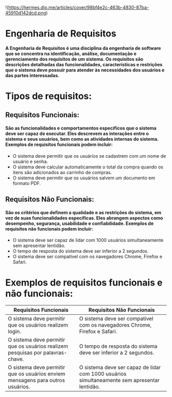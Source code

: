 !(https://hermes.dio.me/articles/cover/98bf4e2c-463b-4830-87ba-45910d142dcd.png)
# Engenharia de Requisitos
#### A Engenharia de Requisitos é uma disciplina da engenharia de software que se concentra na identificação, análise, documentação e gerenciamento dos requisitos de um sistema. Os requisitos são descrições detalhadas das funcionalidades, características e restrições que o sistema deve possuir para atender às necessidades dos usuários e das partes interessadas.
# Tipos de requisitos:
## Requisitos Funcionais: 
#### São as funcionalidades e comportamentos específicos que o sistema deve ser capaz de executar. Eles descrevem as interações entre o sistema e seus usuários, bem como as atividades internas do sistema. Exemplos de requisitos funcionais podem incluir:
   - O sistema deve permitir que os usuários se cadastrem com um nome de usuário e senha.
   - O sistema deve calcular automaticamente o total da compra quando os itens são adicionados ao carrinho de compras.
   - O sistema deve permitir que os usuários salvem um documento em formato PDF.
## Requisitos Não Funcionais: 
#### São os critérios que definem a qualidade e as restrições do sistema, em vez de suas funcionalidades específicas. Eles abrangem aspectos como desempenho, segurança, usabilidade e confiabilidade. Exemplos de requisitos não funcionais podem incluir:
   - O sistema deve ser capaz de lidar com 1000 usuários simultaneamente sem apresentar lentidão.
   - O tempo de resposta do sistema deve ser inferior a 2 segundos.
   - O sistema deve ser compatível com os navegadores Chrome, Firefox e Safari.
# Exemplos de requisitos funcionais e não funcionais:
| Requisitos Funcionais    | Requisitos Não Funcionais |
|-------------------------|--------------------------|
| O sistema deve permitir que os usuários realizem login. | O sistema deve ser compatível com os navegadores Chrome, Firefox e Safari. |
| O sistema deve permitir que os usuários realizem pesquisas por palavras-chave. | O tempo de resposta do sistema deve ser inferior a 2 segundos. |
| O sistema deve permitir que os usuários enviem mensagens para outros usuários. | O sistema deve ser capaz de lidar com 1000 usuários simultaneamente sem apresentar lentidão. |
